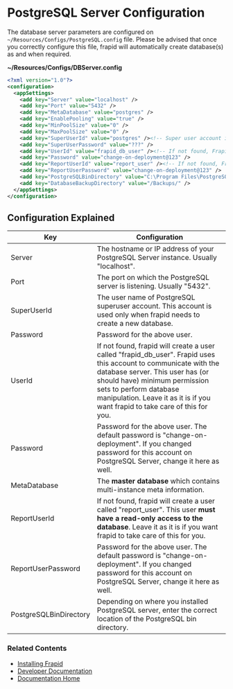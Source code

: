 # PostgreSQL Server Configuration

The database server parameters are configured on `~/Resources/Configs/PostgreSQL.config` file.
Please be advised that once you correctly configure this file, frapid will automatically create database(s) as and when required.

**~/Resources/Configs/DBServer.config**
```xml
<?xml version="1.0"?>
<configuration>
  <appSettings>
	<add key="Server" value="localhost" />
	<add key="Port" value="5432" />
	<add key="MetaDatabase" value="postgres" />
	<add key="EnablePooling" value="true" />
	<add key="MinPoolSize" value="0" />
	<add key="MaxPoolSize" value="0" />
	<add key="SuperUserId" value="postgres" /><!-- Super user account is needed only to create database(s). -->
	<add key="SuperUserPassword" value="???" />
	<add key="UserId" value="frapid_db_user" /><!-- If not found, Frapid automatically creates the login: frapid_db_user/change-on-deployment@123. -->
	<add key="Password" value="change-on-deployment@123" />
	<add key="ReportUserId" value="report_user" /><!-- If not found, Frapid automatically creates the login: report_user/change-on-deployment@123. Make sure that you do not allow write permission to this user.-->
	<add key="ReportUserPassword" value="change-on-deployment@123" />
	<add key="PostgreSQLBinDirectory" value="C:\Program Files\PostgreSQL\9.5\bin\" />
	<add key="DatabaseBackupDirectory" value="/Backups/" />
  </appSettings>
</configuration>
```

## Configuration Explained

| Key                         | Configuration |
|-----------------------------| -------------|
| Server                      | The hostname or IP address of your PostgreSQL Server instance. Usually "localhost". |
| Port                        | The port on which the PostgreSQL server is listening. Usually "5432". |
| SuperUserId                 | The user name of PostgreSQL superuser account. This account is used only when frapid needs to create a new database. |
| Password                    | Password for the above user. |
| UserId                      | If not found, frapid will create a user called "frapid_db_user". Frapid uses this account to communicate with the database server. This user has (or should have) minimum permission sets to perform database manipulation. Leave it as it is if you want frapid to take care of this for you. |
| Password                    | Password for the above user. The default password is "change-on-deployment". If you changed password for this account on PostgreSQL Server, change it here as well. |
| MetaDatabase                | The **master database** which contains multi-instance meta information. |
| ReportUserId                | If not found, frapid will create a user called "report_user". This user **must have a read-only access to the database**. Leave it as it is if you want frapid to take care of this for you. |
| ReportUserPassword          | Password for the above user. The default password is "change-on-deployment". If you changed password for this account on PostgreSQL Server, change it here as well. |
| PostgreSQLBinDirectory      | Depending on where you installed PostgreSQL server, enter the correct location of the PostgreSQL bin directory. |

### Related Contents

* [Installing Frapid](../installation/README.md)
* [Developer Documentation](../developer/README.md)
* [Documentation Home](../../README.md)
